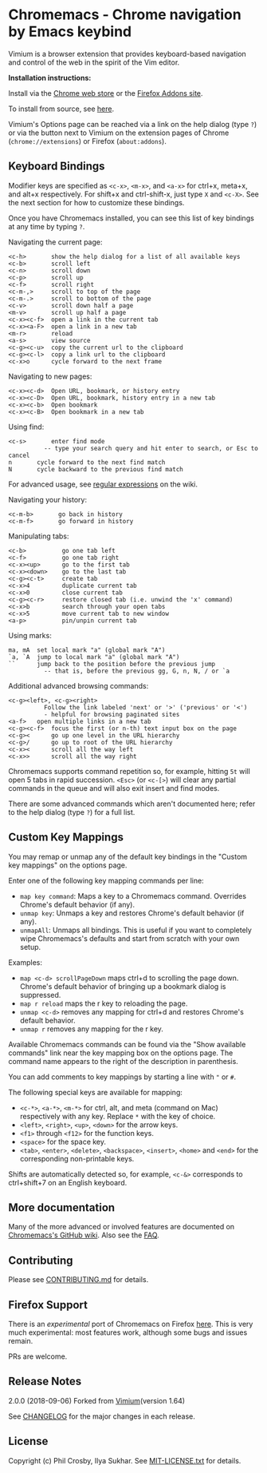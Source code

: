 Chromemacs - Chrome navigation by Emacs keybind
=============================

Vimium is a browser extension that provides keyboard-based navigation and control of the web in the spirit of
the Vim editor.

__Installation instructions:__

Install via the
[Chrome web store](https://chrome.google.com/webstore/detail/chromemacs/kfdibhbheajeacnkkakomaliggbgndcf) or
the [Firefox Addons site](https://addons.mozilla.org/en-GB/firefox/addon/vimium-ff/).

To install from source, see [here](CONTRIBUTING.md#installing-from-source).

Vimium's Options page can be reached via a link on the help dialog (type `?`) or via the button next to Vimium
on the extension pages of Chrome (`chrome://extensions`) or Firefox (`about:addons`).

Keyboard Bindings
-----------------

Modifier keys are specified as `<c-x>`, `<m-x>`, and `<a-x>` for ctrl+x, meta+x, and alt+x
respectively. For shift+x and ctrl-shift-x, just type `X` and `<c-X>`. See the next section for how to
customize these bindings.

Once you have Chromemacs installed, you can see this list of key bindings at any time by typing `?`.

Navigating the current page:

    <c-h>       show the help dialog for a list of all available keys
    <c-b>       scroll left
    <c-n>       scroll down
    <c-p>       scroll up
    <c-f>       scroll right
    <c-m-,>     scroll to top of the page
    <c-m-.>     scroll to bottom of the page
    <c-v>       scroll down half a page
    <m-v>       scroll up half a page
    <c-x><c-f>  open a link in the current tab
    <c-x><a-F>  open a link in a new tab
    <m-r>       reload
    <a-s>       view source
    <c-g><c-u>  copy the current url to the clipboard
    <c-g><c-l>  copy a link url to the clipboard
    <c-x>o      cycle forward to the next frame

Navigating to new pages:

    <c-x><c-d>  Open URL, bookmark, or history entry
    <c-x><c-D>  Open URL, bookmark, history entry in a new tab
    <c-x><c-b>  Open bookmark
    <c-x><c-B>  Open bookmark in a new tab

Using find:

    <c-s>       enter find mode
              -- type your search query and hit enter to search, or Esc to cancel
    n       cycle forward to the next find match
    N       cycle backward to the previous find match

For advanced usage, see [regular expressions](https://github.com/philc/vimium/wiki/Find-Mode) on the wiki.

Navigating your history:

    <c-m-b>       go back in history
    <c-m-f>       go forward in history

Manipulating tabs:

    <c-b>          go one tab left
    <c-f>          go one tab right
    <c-x><up>      go to the first tab
    <c-x><down>    go to the last tab
    <c-g><c-t>     create tab
    <c-x>4         duplicate current tab
    <c-x>0         close current tab
    <c-g><c-r>     restore closed tab (i.e. unwind the 'x' command)
    <c-x>b         search through your open tabs
    <c-x>5         move current tab to new window
    <a-p>          pin/unpin current tab

Using marks:

    ma, mA  set local mark "a" (global mark "A")
    `a, `A  jump to local mark "a" (global mark "A")
    ``      jump back to the position before the previous jump
              -- that is, before the previous gg, G, n, N, / or `a

Additional advanced browsing commands:

    <c-g><left>, <c-g><right>
              Follow the link labeled 'next' or '>' ('previous' or '<')
              - helpful for browsing paginated sites
    <a-f>   open multiple links in a new tab
    <c-g><c-f>  focus the first (or n-th) text input box on the page
    <c-g><      go up one level in the URL hierarchy
    <c-g>/      go up to root of the URL hierarchy
    <c-x><      scroll all the way left
    <c-x>>      scroll all the way right

Chromemacs supports command repetition so, for example, hitting `5t` will open 5 tabs in rapid succession. `<Esc>` (or
`<c-[>`) will clear any partial commands in the queue and will also exit insert and find modes.

There are some advanced commands which aren't documented here; refer to the help dialog (type `?`) for a full
list.

Custom Key Mappings
-------------------

You may remap or unmap any of the default key bindings in the "Custom key mappings" on the options page.

Enter one of the following key mapping commands per line:

- `map key command`: Maps a key to a Chromemacs command. Overrides Chrome's default behavior (if any).
- `unmap key`: Unmaps a key and restores Chrome's default behavior (if any).
- `unmapAll`: Unmaps all bindings. This is useful if you want to completely wipe Chromemacs's defaults and start
  from scratch with your own setup.

Examples:

- `map <c-d> scrollPageDown` maps ctrl+d to scrolling the page down. Chrome's default behavior of bringing up
  a bookmark dialog is suppressed.
- `map r reload` maps the r key to reloading the page.
- `unmap <c-d>` removes any mapping for ctrl+d and restores Chrome's default behavior.
- `unmap r` removes any mapping for the r key.

Available Chromemacs commands can be found via the "Show available commands" link
near the key mapping box on the options page. The command name appears to the
right of the description in parenthesis.

You can add comments to key mappings by starting a line with `"` or `#`.

The following special keys are available for mapping:

- `<c-*>`, `<a-*>`, `<m-*>` for ctrl, alt, and meta (command on Mac) respectively with any key. Replace `*`
  with the key of choice.
- `<left>`, `<right>`, `<up>`, `<down>` for the arrow keys.
- `<f1>` through `<f12>` for the function keys.
- `<space>` for the space key.
- `<tab>`, `<enter>`, `<delete>`, `<backspace>`, `<insert>`, `<home>` and `<end>` for the corresponding non-printable keys.

Shifts are automatically detected so, for example, `<c-&>` corresponds to ctrl+shift+7 on an English keyboard.

More documentation
------------------
Many of the more advanced or involved features are documented on
[Chromemacs's GitHub wiki](https://github.com/philc/vimium/wiki). Also
see the [FAQ](https://github.com/philc/vimium/wiki/FAQ).

Contributing
------------
Please see [CONTRIBUTING.md](CONTRIBUTING.md) for details.

Firefox Support
---------------

There is an *experimental* port of Chromemacs on Firefox [here](https://addons.mozilla.org/en-GB/firefox/addon/Chromemacs-ff/).
This is very much experimental: most features work, although some bugs and issues remain.

PRs are welcome.

Release Notes
-------------
2.0.0 (2018-09-06)
Forked from <a href="https://github.com/philc/vimium">Vimium</a>(version 1.64)

See [CHANGELOG](CHANGELOG.md) for the major changes in each release.

License
-------
Copyright (c) Phil Crosby, Ilya Sukhar. See [MIT-LICENSE.txt](MIT-LICENSE.txt) for details.

